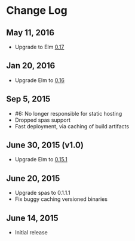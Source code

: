 # Change Log

## May 11, 2016

- Upgrade to Elm [0.17](http://elm-lang.org/blog/farewell-to-frp)

## Jan 20, 2016

- Upgrade Elm to [0.16](http://elm-lang.org/blog/compilers-as-assistants)

## Sep 5, 2015

- #6: No longer responsible for static hosting
- Dropped spas support
- Fast deployment, via caching of build artifacts

## June 30, 2015 (v1.0)

- Upgrade Elm to [0.15.1](http://elm-lang.org/blog/compiler-errors-for-humans)

## June 20, 2015

- Upgrade spas to 0.1.1.1
- Fix buggy caching versioned binaries

## June 14, 2015

- Initial release
